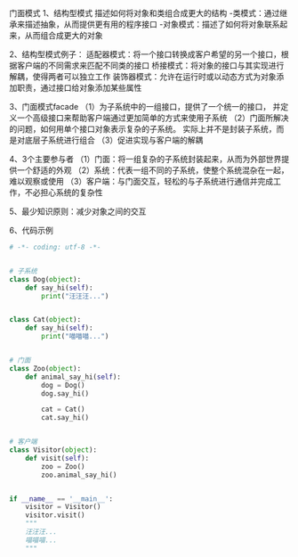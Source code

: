 门面模式
1、结构型模式
描述如何将对象和类组合成更大的结构
-类模式：通过继承来描述抽象，从而提供更有用的程序接口
-对象模式：描述了如何将对象联系起来，从而组合成更大的对象

2、结构型模式例子：
适配器模式：将一个接口转换成客户希望的另一个接口，根据客户端的不同需求来匹配不同类的接口
桥接模式：将对象的接口与其实现进行解耦，使得两者可以独立工作
装饰器模式：允许在运行时或以动态方式为对象添加职责，通过接口给对象添加某些属性

3、门面模式facade
（1）为子系统中的一组接口，提供了一个统一的接口，
并定义一个高级接口来帮助客户端通过更加简单的方式来使用子系统
（2）门面所解决的问题，如何用单个接口对象表示复杂的子系统。
实际上并不是封装子系统，而是对底层子系统进行组合
（3）促进实现与客户端的解耦

4、3个主要参与者
（1）门面：将一组复杂的子系统封装起来，从而为外部世界提供一个舒适的外观
（2）系统：代表一组不同的子系统，使整个系统混杂在一起，难以观察或使用
（3）客户端：与门面交互，轻松的与子系统进行通信并完成工作，不必担心系统的复杂性

5、最少知识原则：减少对象之间的交互

6、代码示例
```python
# -*- coding: utf-8 -*-


# 子系统
class Dog(object):
    def say_hi(self):
        print("汪汪汪...")


class Cat(object):
    def say_hi(self):
        print("喵喵喵...")


# 门面
class Zoo(object):
    def animal_say_hi(self):
        dog = Dog()
        dog.say_hi()

        cat = Cat()
        cat.say_hi()


# 客户端
class Visitor(object):
    def visit(self):
        zoo = Zoo()
        zoo.animal_say_hi()


if __name__ == '__main__':
    visitor = Visitor()
    visitor.visit()
    """
    汪汪汪...
    喵喵喵...
    """
```



